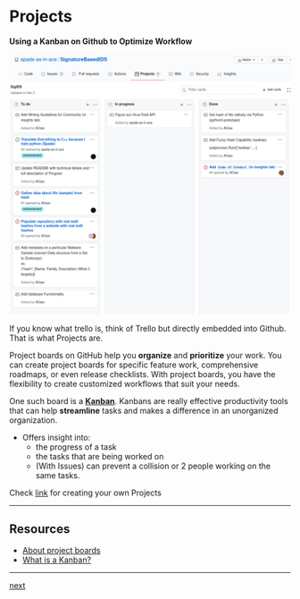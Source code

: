 # Projects

**Using a Kanban on Github to Optimize Workflow**

![](../img/project-kanban.png)

If you know what trello is, think of Trello but directly embedded into Github. That is what Projects are.

Project boards on GitHub help you **organize** and **prioritize** your work. You can create project boards for specific feature work, comprehensive roadmaps, or even release checklists. With project boards, you have the flexibility to create customized workflows that suit your needs.

One such board is a [**Kanban**](https://kanbanize.com/kanban-resources/getting-started/what-is-kanban). Kanbans are really effective productivity tools that can help **streamline** tasks and makes a difference in an unorganized organization.
* Offers insight into:
    * the progress of a task
    * the tasks that are being worked on
    * (With Issues) can prevent a collision or 2 people working on the same tasks. 

Check [link](https://docs.github.com/en/github/managing-your-work-on-github/about-project-boards) for creating your own Projects

---

## Resources

* [About project boards](https://docs.github.com/en/github/managing-your-work-on-github/about-project-boards)
* [What is a Kanban?](https://kanbanize.com/kanban-resources/getting-started/what-is-kanban)



---

[next](oss.md)